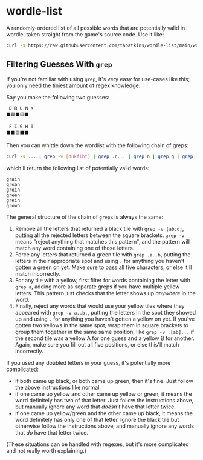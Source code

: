 # wordle-list
A randomly-ordered list of all possible words that are potentially valid in wordle, taken straight from the game's source code. Use it like:

```bash
curl -s https://raw.githubusercontent.com/tabatkins/wordle-list/main/words | grep ...
```

Filtering Guesses With `grep`
-----------------------------

If you're not familiar with using `grep`, it's very easy for use-cases like this; you only need the tiniest amount of regex knowledge.

Say you make the following two guesses:

```
 D R U N K
⬛🟩⬛🟨⬛

 F I G H T
⬛⬛🟨⬛⬛
```

Then you can whittle down the wordlist with the following chain of greps:

```bash
curl -s ... | grep -v [dukfiht] | grep .r... | grep n | grep g | grep -v ..gn.
```

which'll return the following list of potentially valid words:

```
grain
groan
groin
green
grein
grown
```

The general structure of the chain of `grep`s is always the same:

1. Remove all the letters that returned a black tile with `grep -v [abcd]`, putting all the rejected letters between the square brackets. `grep -v` means "reject anything that matches this pattern", and the pattern will match any word containing one of those letters.
2. Force any letters that returned a green tile with `grep .a..b`, putting the letters in their appropriate spot and using `.` for anything you haven't gotten a green on yet. Make sure to pass all five characters, or else it'll match incorrectly.
3. For any tile with a yellow, first filter for words containing the letter with `grep a`, adding more as separate greps if you have multiple yellow letters. This pattern just checks that the letter shows up *anywhere* in the word.
4. Finally, reject any words that would use your yellow tiles where they appeared with `grep -v a..b.`, putting the letters in the spot they showed up and using `.` for anything you haven't gotten a yellow on yet. If you've gotten two yellows in the same spot, wrap them in square brackets to group them together in the same same position, like `grep -v .[ab]...` if the second tile was a yellow A for one guess and a yellow B for another. Again, make sure you fill out all five positions, or else this'll match incorrectly.

If you used any doubled letters in your guess, it's potentially more complicated:
* if both came up black, or both came up green, then it's fine. Just follow the above instructions like normal.
* if one came up yellow and other came up yellow or green, it means the word definitely has two of that letter. Just follow the instructions above, but manually ignore any word that *doesn't* have that letter twice.
* if one came up yellow/green and the other came up black, it means the word definitely has only one of that letter. Ignore the black tile but otherwise follow the instructions above, and manually ignore any words that *do* have that letter twice.

(These situations can be handled with regexes, but it's more complicated and not really worth explaining.)
